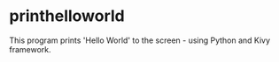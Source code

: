 # printhelloworld
This program prints 'Hello World' to the screen - using Python and Kivy framework.

